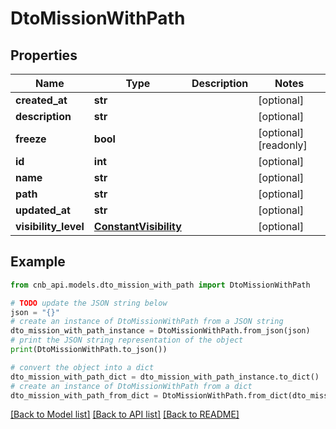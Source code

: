 # DtoMissionWithPath


## Properties

Name | Type | Description | Notes
------------ | ------------- | ------------- | -------------
**created_at** | **str** |  | [optional] 
**description** | **str** |  | [optional] 
**freeze** | **bool** |  | [optional] [readonly] 
**id** | **int** |  | [optional] 
**name** | **str** |  | [optional] 
**path** | **str** |  | [optional] 
**updated_at** | **str** |  | [optional] 
**visibility_level** | [**ConstantVisibility**](ConstantVisibility.md) |  | [optional] 

## Example

```python
from cnb_api.models.dto_mission_with_path import DtoMissionWithPath

# TODO update the JSON string below
json = "{}"
# create an instance of DtoMissionWithPath from a JSON string
dto_mission_with_path_instance = DtoMissionWithPath.from_json(json)
# print the JSON string representation of the object
print(DtoMissionWithPath.to_json())

# convert the object into a dict
dto_mission_with_path_dict = dto_mission_with_path_instance.to_dict()
# create an instance of DtoMissionWithPath from a dict
dto_mission_with_path_from_dict = DtoMissionWithPath.from_dict(dto_mission_with_path_dict)
```
[[Back to Model list]](../README.md#documentation-for-models) [[Back to API list]](../README.md#documentation-for-api-endpoints) [[Back to README]](../README.md)


